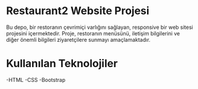 # Restaurant2 Website Projesi
Bu depo, bir restoranın çevrimiçi varlığını sağlayan, responsive bir web sitesi projesini içermektedir. Proje, restoranın menüsünü, iletişim bilgilerini ve diğer önemli bilgileri ziyaretçilere sunmayı amaçlamaktadır.

# Kullanılan Teknolojiler
-HTML -CSS -Bootstrap
